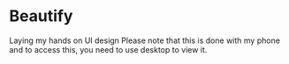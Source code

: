 # Beautify
Laying my hands on UI design
Please note that this is done with my phone and to access this, you need to use desktop to view it.
